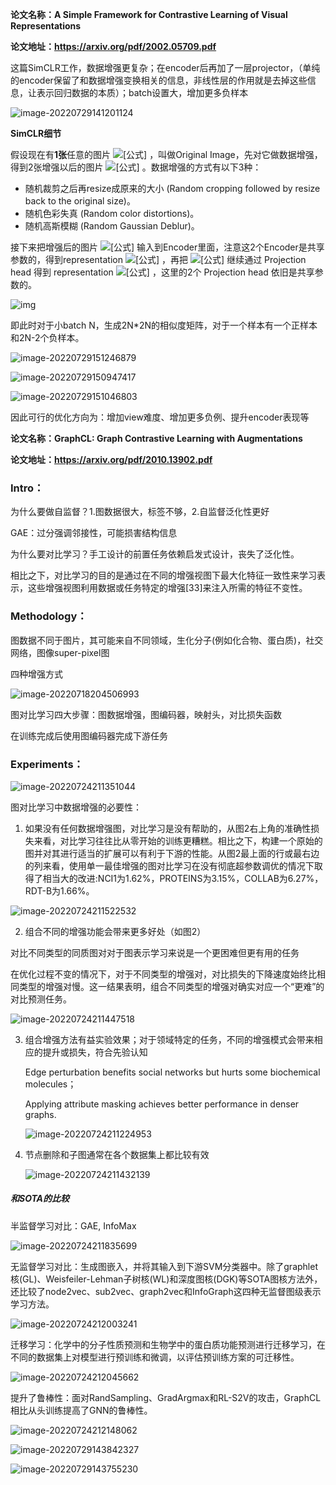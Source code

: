 **论文名称：A Simple Framework for Contrastive Learning of Visual Representations**

**论文地址：https://arxiv.org/pdf/2002.05709.pdf**

这篇SimCLR工作，数据增强更复杂；在encoder后再加了一层projector，（单纯的encoder保留了和数据增强变换相关的信息，非线性层的作用就是去掉这些信息，让表示回归数据的本质）；batch设置大，增加更多负样本

![image-20220729141201124](./typoraimg/image-20220729141201124.png)

**SimCLR细节**

假设现在有**1张**任意的图片 ![[公式]](https://www.zhihu.com/equation?tex=x) ，叫做Original Image，先对它做数据增强，得到2张增强以后的图片 ![[公式]](https://www.zhihu.com/equation?tex=x_i%2Cx_j) 。数据增强的方式有以下3种：

- 随机裁剪之后再resize成原来的大小 (Random cropping followed by resize back to the original size)。
- 随机色彩失真 (Random color distortions)。
- 随机高斯模糊 (Random Gaussian Deblur)。

接下来把增强后的图片 ![[公式]](https://www.zhihu.com/equation?tex=x_i%2Cx_j) 输入到Encoder里面，注意这2个Encoder是共享参数的，得到representation ![[公式]](https://www.zhihu.com/equation?tex=h_i%2Ch_j) ，再把 ![[公式]](https://www.zhihu.com/equation?tex=h_i%2Ch_j) 继续通过 Projection head 得到 representation ![[公式]](https://www.zhihu.com/equation?tex=z_i%2Cz_j) ，这里的2个 Projection head 依旧是共享参数的。

![img](https://pic4.zhimg.com/80/v2-a64b94ff65e2c03598ddfc5fe41dd57f_720w.jpg)

即此时对于小batch N，生成2N*2N的相似度矩阵，对于一个样本有一个正样本和2N-2个负样本。

![image-20220729151246879](./typoraimg/image-20220729151246879.png)

![image-20220729150947417](./typoraimg/image-20220729150947417.png)

![image-20220729151046803](./typoraimg/image-20220729151046803.png)

因此可行的优化方向为：增加view难度、增加更多负例、提升encoder表现等





**论文名称：GraphCL: Graph Contrastive Learning with Augmentations**

**论文地址：https://arxiv.org/pdf/2010.13902.pdf**

### Intro：

为什么要做自监督？1.图数据很大，标签不够，2.自监督泛化性更好

GAE：过分强调邻接性，可能损害结构信息

为什么要对比学习？手工设计的前置任务依赖启发式设计，丧失了泛化性。

相比之下，对比学习的目的是通过在不同的增强视图下最大化特征一致性来学习表示，这些增强视图利用数据或任务特定的增强[33]来注入所需的特征不变性。

### Methodology：

图数据不同于图片，其可能来自不同领域，生化分子(例如化合物、蛋白质)，社交网络，图像super-pixel图

四种增强方式

![image-20220718204506993](./typoraimg/image-20220718204506993.png)

图对比学习四大步骤：图数据增强，图编码器，映射头，对比损失函数

在训练完成后使用图编码器完成下游任务

### Experiments：

![image-20220724211351044](./typoraimg/image-20220724211351044.png)

图对比学习中数据增强的必要性：

1. 如果没有任何数据增强图，对比学习是没有帮助的，从图2右上角的准确性损失来看，对比学习往往比从零开始的训练更糟糕。相比之下，构建一个原始的图并对其进行适当的扩展可以有利于下游的性能。从图2最上面的行或最右边的列来看，使用单一最佳增强的图对比学习在没有彻底超参数调优的情况下取得了相当大的改进:NCI1为1.62%，PROTEINS为3.15%，COLLAB为6.27%，RDT-B为1.66%。

![image-20220724211522532](./typoraimg/image-20220724211522532.png)

2. 组合不同的增强功能会带来更多好处（如图2）

  对比不同类型的同质图对对于图表示学习来说是一个更困难但更有用的任务

  在优化过程不变的情况下，对于不同类型的增强对，对比损失的下降速度始终比相同类型的增强对慢。这一结果表明，组合不同类型的增强对确实对应一个“更难”的对比预测任务。

![image-20220724211447518](./typoraimg/image-20220724211447518.png)

3. 组合增强方法有益实验效果；对于领域特定的任务，不同的增强模式会带来相应的提升或损失，符合先验认知

   Edge perturbation benefits social networks but hurts some biochemical molecules；

   Applying attribute masking achieves better performance in denser graphs.

   ![image-20220724211224953](./typoraimg/image-20220724211224953.png)

4. 节点删除和子图通常在各个数据集上都比较有效

   ![image-20220724211432139](./typoraimg/image-20220724211432139.png)

##### 和SOTA的比较

半监督学习对比：GAE, InfoMax

![image-20220724211835699](./typoraimg/image-20220724211835699.png)

无监督学习对比：生成图嵌入，并将其输入到下游SVM分类器中。除了graphlet核(GL)、Weisfeiler-Lehman子树核(WL)和深度图核(DGK)等SOTA图核方法外，还比较了node2vec、sub2vec、graph2vec和InfoGraph这四种无监督图级表示学习方法。

![image-20220724212003241](./typoraimg/image-20220724212003241.png)

迁移学习：化学中的分子性质预测和生物学中的蛋白质功能预测进行迁移学习，在不同的数据集上对模型进行预训练和微调，以评估预训练方案的可迁移性。

![image-20220724212045662](./typoraimg/image-20220724212045662.png)

提升了鲁棒性：面对RandSampling、GradArgmax和RL-S2V的攻击，GraphCL相比从头训练提高了GNN的鲁棒性。

![image-20220724212148062](./typoraimg/image-20220724212148062.png)

![image-20220729143842327](./typoraimg/image-20220729143842327.png)

![image-20220729143755230](./typoraimg/image-20220729143755230.png)
